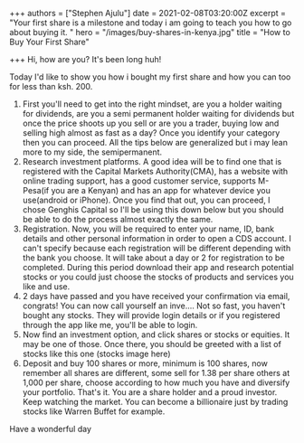 +++
authors = ["Stephen Ajulu"]
date = 2021-02-08T03:20:00Z
excerpt = "Your first share is a milestone and today i am going to teach you how to go about buying it. "
hero = "/images/buy-shares-in-kenya.jpg"
title = "How to Buy Your First Share"

+++
Hi, how are you? It's been long huh! 

Today I'd like to show you how i bought my first share and how you can too for less than ksh. 200. 

1. First you'll need to get into the right mindset, are you a holder waiting for dividends, are you a semi permanent holder waiting for dividends but once the price shoots up you sell or are you a trader, buying low and selling high almost as fast as a day? Once you identify your category then you can proceed. All the tips below are generalized but i may lean more to my side, the semipermanent. 
2. Research investment platforms. A good idea will be to find one that is registered with the Capital Markets Authority(CMA), has a website with online trading support, has a good customer service, supports M-Pesa(if you are a Kenyan) and has an app for whatever device you use(android or iPhone). Once you find that out, you can proceed, I chose Genghis Capital so I'll be using this down below but you should be able to do the process almost exactly the same. 
3. Registration. Now, you will be required to enter your name, ID, bank details and other personal information in order to open a CDS account. I can't specify because each registration will be different depending with the bank you choose. It will take about a day or 2 for registration to be completed. During this period download their app and research potential stocks or you could just choose the stocks of products and services you like and use. 
4. 2 days have passed and you have received your confirmation via email, congrats! You can now call yourself an inve.... Not so fast, you haven't bought any stocks. They will provide login details or if you registered through the app like me, you'll be able to login. 
5. Now find an investment option, and click shares or stocks or equities. It may be one of those. Once there, you should be greeted with a list of stocks like this one (stocks image here) 
6. Deposit and buy 100 shares or more, minimum is 100 shares, now remember all shares are different, some sell for 1.38 per share others at 1,000 per share, choose according to how much you have and diversify your portfolio. That's it. You are a share holder and a proud investor. Keep watching the market. You can become a billionaire just by trading stocks like Warren Buffet for example. 

Have a wonderful day
